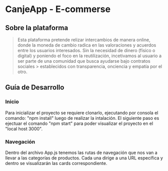 # CanjeApp - E-commerse

## Sobre la plataforma

> Esta plataforma pretende relizar intercambios de manera online, donde la moneda de cambio radica en las valoraciones y acuerdos entre los usuarios interesados.
> Sin la necesidad de dinero (físico o digital) y poniendo el foco en la reutilización, incetivamos al usuario a ser parte de una comunidad que busca ayudarse bajo contratos sociales > establecidos con transparencia, onciencia y empatía por el otro.

## Guía de Desarrollo
### Inicio

Para inicializar el proyecto se requiere clonarlo, ejecutando por consola el comando: "npm install" luego de realizar la intalación. El siguiente paso es ejectuar el comando "npm start" para poder visualizar el proyecto en el "local host 3000".

### Navegación

Dentro del archivo App.js tenemos las rutas de navegación que nos van a llevar a las categorías de productos.
Cada una dirige a una URL específica y dentro se visualizarán las cards correspondiente.



